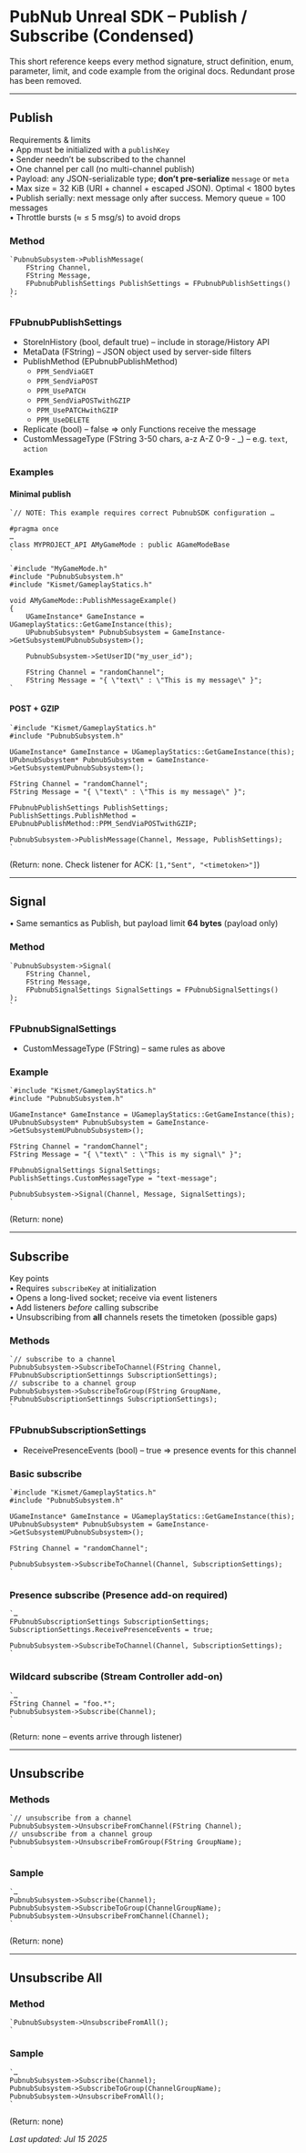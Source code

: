 # PubNub Unreal SDK – Publish / Subscribe (Condensed)

This short reference keeps every method signature, struct definition, enum, parameter, limit, and code example from the original docs. Redundant prose has been removed.

---

## Publish

Requirements & limits  
• App must be initialized with a `publishKey`  
• Sender needn’t be subscribed to the channel  
• One channel per call (no multi-channel publish)  
• Payload: any JSON-serializable type; **don’t pre-serialize** `message` or `meta`  
• Max size = 32 KiB (URI + channel + escaped JSON). Optimal < 1800 bytes  
• Publish serially: next message only after success. Memory queue = 100 messages  
• Throttle bursts (≈ ≤ 5 msg/s) to avoid drops

### Method

```
`PubnubSubsystem->PublishMessage(  
    FString Channel,  
    FString Message,   
    FPubnubPublishSettings PublishSettings = FPubnubPublishSettings()  
);  
`
```

### FPubnubPublishSettings

* StoreInHistory (bool, default true) – include in storage/History API  
* MetaData (FString) – JSON object used by server-side filters  
* PublishMethod (EPubnubPublishMethod)  
  - `PPM_SendViaGET`  
  - `PPM_SendViaPOST`  
  - `PPM_UsePATCH`  
  - `PPM_SendViaPOSTwithGZIP`  
  - `PPM_UsePATCHwithGZIP`  
  - `PPM_UseDELETE`  
* Replicate (bool) – false ⇒ only Functions receive the message  
* CustomMessageType (FString 3-50 chars, a-z A-Z 0-9 - _) – e.g. `text`, `action`

### Examples

#### Minimal publish

```
`// NOTE: This example requires correct PubnubSDK configuration …  
  
#pragma once  
…  
class MYPROJECT_API AMyGameMode : public AGameModeBase  
`
```

```
`#include "MyGameMode.h"  
#include "PubnubSubsystem.h"  
#include "Kismet/GameplayStatics.h"  
  
void AMyGameMode::PublishMessageExample()  
{  
    UGameInstance* GameInstance = UGameplayStatics::GetGameInstance(this);  
    UPubnubSubsystem* PubnubSubsystem = GameInstance->GetSubsystemUPubnubSubsystem>();  
  
    PubnubSubsystem->SetUserID("my_user_id");  
  
    FString Channel = "randomChannel";  
    FString Message = "{ \"text\" : \"This is my message\" }";  
`
```

#### POST + GZIP

```
`#include "Kismet/GameplayStatics.h"  
#include "PubnubSubsystem.h"  
  
UGameInstance* GameInstance = UGameplayStatics::GetGameInstance(this);  
UPubnubSubsystem* PubnubSubsystem = GameInstance->GetSubsystemUPubnubSubsystem>();  
  
FString Channel = "randomChannel";  
FString Message = "{ \"text\" : \"This is my message\" }";  
  
FPubnubPublishSettings PublishSettings;  
PublishSettings.PublishMethod = EPubnubPublishMethod::PPM_SendViaPOSTwithGZIP;  
  
PubnubSubsystem->PublishMessage(Channel, Message, PublishSettings);  
`
```

(Return: none. Check listener for ACK: `[1,"Sent", "<timetoken>"]`)

---

## Signal

• Same semantics as Publish, but payload limit **64 bytes** (payload only)  

### Method

```
`PubnubSubsystem->Signal(  
    FString Channel,   
    FString Message,  
    FPubnubSignalSettings SignalSettings = FPubnubSignalSettings()  
);  
`
```

### FPubnubSignalSettings

* CustomMessageType (FString) – same rules as above

### Example

```
`#include "Kismet/GameplayStatics.h"  
#include "PubnubSubsystem.h"  
  
UGameInstance* GameInstance = UGameplayStatics::GetGameInstance(this);  
UPubnubSubsystem* PubnubSubsystem = GameInstance->GetSubsystemUPubnubSubsystem>();  
  
FString Channel = "randomChannel";  
FString Message = "{ \"text\" : \"This is my signal\" }";  
  
FPubnubSignalSettings SignalSettings;  
PublishSettings.CustomMessageType = "text-message";  
  
PubnubSubsystem->Signal(Channel, Message, SignalSettings);  
`
```

(Return: none)

---

## Subscribe

Key points  
• Requires `subscribeKey` at initialization  
• Opens a long-lived socket; receive via event listeners  
• Add listeners *before* calling subscribe  
• Unsubscribing from **all** channels resets the timetoken (possible gaps)

### Methods

```
`// subscribe to a channel  
PubnubSubsystem->SubscribeToChannel(FString Channel, FPubnubSubscriptionSettinngs SubscriptionSettings);  
// subscribe to a channel group  
PubnubSubsystem->SubscribeToGroup(FString GroupName, FPubnubSubscriptionSettinngs SubscriptionSettings);  
`
```

### FPubnubSubscriptionSettings

* ReceivePresenceEvents (bool) – true ⇒ presence events for this channel

### Basic subscribe

```
`#include "Kismet/GameplayStatics.h"  
#include "PubnubSubsystem.h"  
  
UGameInstance* GameInstance = UGameplayStatics::GetGameInstance(this);  
UPubnubSubsystem* PubnubSubsystem = GameInstance->GetSubsystemUPubnubSubsystem>();  
  
FString Channel = "randomChannel";  
  
PubnubSubsystem->SubscribeToChannel(Channel, SubscriptionSettings);  
`
```

### Presence subscribe (Presence add-on required)

```
`…  
FPubnubSubscriptionSettings SubscriptionSettings;  
SubscriptionSettings.ReceivePresenceEvents = true;  
  
PubnubSubsystem->SubscribeToChannel(Channel, SubscriptionSettings);  
`
```

### Wildcard subscribe (Stream Controller add-on)

```
`…  
FString Channel = "foo.*";  
PubnubSubsystem->Subscribe(Channel);  
`
```

(Return: none – events arrive through listener)

---

## Unsubscribe

### Methods

```
`// unsubscribe from a channel  
PubnubSubsystem->UnsubscribeFromChannel(FString Channel);  
// unsubscribe from a channel group  
PubnubSubsystem->UnsubscribeFromGroup(FString GroupName);  
`
```

### Sample

```
`…  
PubnubSubsystem->Subscribe(Channel);  
PubnubSubsystem->SubscribeToGroup(ChannelGroupName);  
PubnubSubsystem->UnsubscribeFromChannel(Channel);  
`
```

(Return: none)

---

## Unsubscribe All

### Method

```
`PubnubSubsystem->UnsubscribeFromAll();  
`
```

### Sample

```
`…  
PubnubSubsystem->Subscribe(Channel);  
PubnubSubsystem->SubscribeToGroup(ChannelGroupName);  
PubnubSubsystem->UnsubscribeFromAll();  
`
```

(Return: none)

_Last updated: Jul 15 2025_